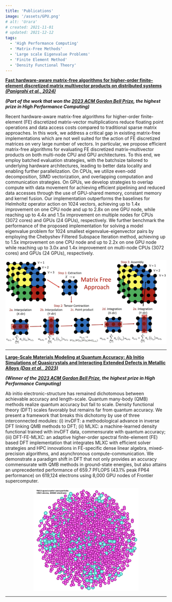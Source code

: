 ```yaml
---
title: 'Publications'
image: '/assets/GPU.png'
# alt: 'Urara'
# created: 2021-11-01
# updated: 2021-12-12
tags:
  - 'High Performance Computing'
  - 'Matrix-Free Methods'
  - 'Large scale Eigenvalue Problems'
  - 'Finite Element Method'
  - 'Density Functional Theory'
---
```


[**Fast hardware-aware matrix-free algorithms for higher-order finite-element discretized matrix multivector products on distributed systems** **_(Panigrahi et al., 2024)_**](https://doi.org/10.1016/j.jpdc.2024.104925) <br>

**_(Part of the work that won the [2023 ACM Gordon Bell Prize](https://www.acm.org/media-center/2023/november/gordon-bell-prize-2023), the highest prize in High Performance Computing)_**

Recent hardware-aware matrix-free algorithms for higher-order finite-element (FE) discretized matrix-vector multiplications reduce floating point operations and data access costs compared to traditional sparse matrix approaches. In this work, we address a critical gap in existing matrix-free implementations which are not well suited for the action of FE discretized matrices on very large number of vectors. In particular, we propose efficient matrix-free algorithms for evaluating FE discretized matrix-multivector products on both multi-node CPU and GPU architectures. To this end, we employ batched evaluation strategies, with the batchsize tailored to underlying hardware architectures, leading to better data locality and enabling further parallelization. On CPUs, we utilize even-odd decomposition, SIMD vectorization, and overlapping computation and communication strategies. On GPUs, we develop strategies to overlap compute with data movement for achieving efficient pipelining and reduced data accesses through the use of GPU-shared memory, constant memory and kernel fusion. Our implementation outperforms the baselines for Helmholtz operator action on 1024 vectors, achieving up to 1.4x improvement on one CPU node and up to 2.8x on one GPU node, while reaching up to 4.4x and 1.5x improvement on multiple nodes for CPUs (3072 cores) and GPUs (24 GPUs), respectively. We further benchmark the performance of the proposed implementation for solving a model eigenvalue problem for 1024 smallest eigenvalue-eigenvector pairs by employing the Chebyshev Filtered Subspace Iteration method, achieving up to 1.5x improvement on one CPU node and up to 2.2x on one GPU node while reaching up to 3.0x and 1.4x improvement on multi-node CPUs (3072 cores) and GPUs (24 GPUs), respectively.

<div style="width:100%; margin: auto;">
<img src="/assets/MatrixFree.png"/>
</div>
<!-- <div style="width:100%; margin: auto;">
<img src="/assets/GPU.png"/>
</div> -->

---

[**Large-Scale Materials Modeling at Quantum Accuracy: Ab Initio Simulations of Quasicrystals and Interacting Extended Defects in Metallic Alloys** **_(Das et al., 2023)_**](https://doi.org/10.1145/3581784.3627037) <br>

**_(Winner of the [2023 ACM Gordon Bell Prize](https://www.acm.org/media-center/2023/november/gordon-bell-prize-2023), the highest prize in High Performance Computing)_**

Ab initio electronic-structure has remained dichotomous between achievable accuracy and length-scale. Quantum many-body (QMB) methods realize quantum accuracy but fail to scale. Density functional theory (DFT) scales favorably but remains far from quantum accuracy. We present a framework that breaks this dichotomy by use of three interconnected modules: (i) invDFT: a methodological advance in inverse DFT linking QMB methods to DFT; (ii) MLXC: a machine-learned density functional trained with invDFT data, commensurate with quantum accuracy; (iii) DFT-FE-MLXC: an adaptive higher-order spectral finite-element (FE) based DFT implementation that integrates MLXC with efficient solver strategies and HPC innovations in FE-specific dense linear algebra, mixed-precision algorithms, and asynchronous compute-communication. We demonstrate a paradigm shift in DFT that not only provides an accuracy commensurate with QMB methods in ground-state energies, but also attains an unprecedented performance of 659.7 PFLOPS (43.1% peak FP64 performance) on 619,124 electrons using 8,000 GPU nodes of Frontier supercomputer.

<div style="width:65%; margin: auto;">
<img src="/assets/quasiCrystal.png"/>
</div>

---